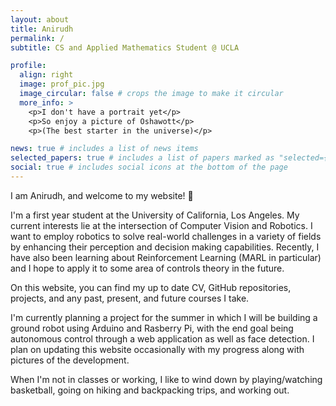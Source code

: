 ```yaml
---
layout: about
title: Anirudh
permalink: /
subtitle: CS and Applied Mathematics Student @ UCLA

profile:
  align: right
  image: prof_pic.jpg
  image_circular: false # crops the image to make it circular
  more_info: >
    <p>I don't have a portrait yet</p>
    <p>So enjoy a picture of Oshawott</p>
    <p>(The best starter in the universe)</p>

news: true # includes a list of news items
selected_papers: true # includes a list of papers marked as "selected={true}"
social: true # includes social icons at the bottom of the page
---
```



I am Anirudh, and welcome to my website! :metal:

I'm a first year student at the University of California, Los Angeles. My current interests lie at the intersection of Computer Vision and Robotics. I want to employ robotics to solve real-world challenges in a variety of fields by enhancing their perception and decision making capabilities. Recently, I have also been learning about Reinforcement Learning (MARL in particular) and I hope to apply it to some area of controls theory in the future.

On this website, you can find my up to date CV, GitHub repositories, projects, and any past, present, and future courses I take. 

I'm currently planning a project for the summer in which I will be building a ground robot using Arduino and Rasberry Pi, with the end goal being autonomous control through a web application as well as face detection. I plan on updating this website occasionally with my progress along with pictures of the development.

When I'm not in classes or working, I like to wind down by playing/watching basketball, going on hiking and backpacking trips, and working out.
